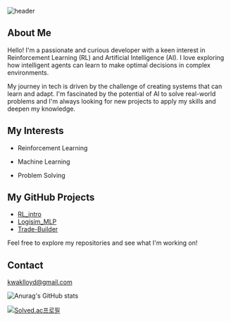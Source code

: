 ![header](https://capsule-render.vercel.app/api?type=wave&color=auto&height=300&section=header&text=Kwak%20Lloyd&fontSize=60)


## About Me
Hello! I'm a passionate and curious developer with a keen interest in Reinforcement Learning (RL) and Artificial Intelligence (AI). I love exploring how intelligent agents can learn to make optimal decisions in complex environments.

My journey in tech is driven by the challenge of creating systems that can learn and adapt. I'm fascinated by the potential of AI to solve real-world problems and I'm always looking for new projects to apply my skills and deepen my knowledge.

## My Interests
- Reinforcement Learning

- Machine Learning

- Problem Solving

## My GitHub Projects
- [RL_intro](https://github.com/lloydkwak/RL_intro)
- [Logisim_MLP](https://github.com/lloydkwak/Logisim_MLP)
- [Trade-Builder](https://github.com/Trade-Builder)

Feel free to explore my repositories and see what I'm working on!

## Contact
kwaklloyd@gmail.com

![Anurag's GitHub stats](https://github-readme-stats.vercel.app/api?username=lloydkwak&show_icons=true&bg_color=00000000)

[![Solved.ac프로필](http://mazassumnida.wtf/api/v2/generate_badge?boj=lloydkwak)](https://solved.ac/lloydkwak)

